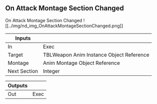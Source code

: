 ## On Attack Montage Section Changed
On Attack Montage Section Changed
![[../img/nd_img_OnAttackMontageSectionChanged.png]]

|Inputs||
|--|--|
| In | Exec |
| Target | TBLWeapon Anim Instance Object Reference |
| Montage | Anim Montage Object Reference |
| Next Section | Integer |

|Outputs||
|--|--|
| Out | Exec |
